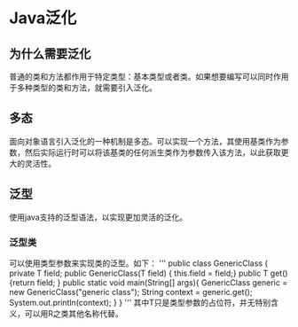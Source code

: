 # Java泛化


## 为什么需要泛化
普通的类和方法都作用于特定类型：基本类型或者类。如果想要编写可以同时作用于多种类型的类和方法，就需要引入泛化。


## 多态
面向对象语言引入泛化的一种机制是多态。可以实现一个方法，其使用基类作为参数，然后实际运行时可以将该基类的任何派生类作为参数传入该方法，以此获取更大的灵活性。


## 泛型
使用java支持的泛型语法，以实现更加灵活的泛化。

### 泛型类
可以使用类型参数来实现类的泛型。如下：
'''
public class GenericClass<T> {
    private T field;
    public GenericClass(T field) { this.field = field;}
    public T get() {return field; }
    public static void main(String[] args){
        GenericClass<String> generic = new GenericClass<String>("generic class");
        String context = generic.get();
        System.out.println(context);
    }
}
'''
其中T只是类型参数的占位符，并无特别含义，可以用R之类其他名称代替。
